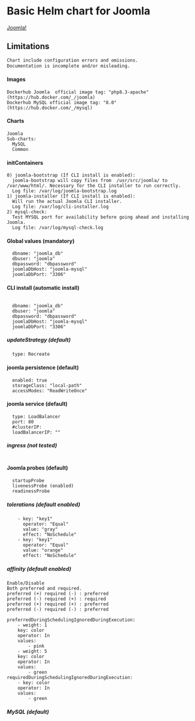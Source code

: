 <!--- app-name: Joomla! -->
<!-- markdownlint-disable-next-line MD026 -->
# Basic Helm chart for Joomla

[Joomla!](http://www.joomla.org/)

## Limitations
```txt
Chart include configuration errors and omissions. 
Documentation is incomplete and/or misleading.
```

#### Images
```console
Dockerhub Joomla  official image tag: "php8.3-apache" (https://hub.docker.com/_/joomla)
Dockerhub MySQL official image tag: "8.0" (https://hub.docker.com/_/mysql)
```

#### Charts
```console
Joomla
Sub-charts:
  MySQL
  Common
```

#### initContainers
```console
0) joomla-bootstrap (If CLI install is enabled):
  joomla-bootstrap will copy files from  /usr/src/joomla/ to /var/www/html/. Necessary for the CLI installer to run correctly.
  Log file: /var/log/joomla-bootstrap.log
1) joomla-installer (If CLI install is enabled):
  Will run the actual Joomla CLI installer.
  Log file: /var/log/cli-installer.log
2) mysql-check:
  Test MYSQL port for availability before going ahead and installing Joomla.
  Log file: /var/log/mysql-check.log
```

#### Global values (mandatory)
```console
  dbname: "joomla_db"
  dbuser: "joomla"
  dbpassword: "dbpassword"
  joomlaDbHost: "joomla-mysql"
  joomlaDbPort: "3306"
```

#### CLI install (automatic install)
```console

  dbname: "joomla_db"
  dbuser: "joomla"
  dbpassword: "dbpassword"
  joomlaDbHost: "joomla-mysql"
  joomlaDbPort: "3306"
```

##### updateStrategy (default)
```console
  type: Recreate
```

#### joomla persistence (default)
```console
  enabled: true
  storageClass: "local-path"
  accessModes: "ReadWriteOnce"
```

#### joomla service (default)
```console
  type: LoadBalancer
  port: 80
  #clusterIP:
  loadBalancerIP: ""
```

##### ingress (not tested)
```console
```
#### Joomla probes (default)
```console
  startupProbe
  livenessProbe (enabled)
  readinessProbe
```
##### tolerations (default enabled)
```console
    - key: "key1"
      operator: "Equal"
      value: "gray"
      effect: "NoSchedule"
    - key: "key1"
      operator: "Equal"
      value: "orange"
      effect: "NoSchedule"
```

##### affinity (default enabled)
```console
Enable/Disable
Both preferred and required. 
preferred (+) required (-) : preferred
preferred (-) required (+) : required
preferred (+) required (+) : preferred
preferred (-) required (-) : preferred

preferredDuringSchedulingIgnoredDuringExecution:
    - weight: 1
    key: color
    operator: In
    values:
        - pink
    - weight: 5
    key: color
    operator: In
    values:
        - green
requiredDuringSchedulingIgnoredDuringExecution:
    - key: color
    operator: In
    values:
        - green
```
##### MySQL (default)
```console
```
